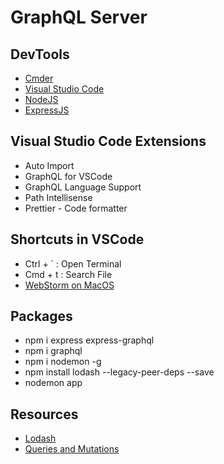 # GraphQL Server

## DevTools

- [Cmder](https://cmder.app/)
- [Visual Studio Code](https://code.visualstudio.com/)
- [NodeJS](https://nodejs.org/en)
- [ExpressJS](https://expressjs.com/)

## Visual Studio Code Extensions

- Auto Import
- GraphQL for VSCode
- GraphQL Language Support
- Path Intellisense
- Prettier - Code formatter

## Shortcuts in VSCode

- Ctrl + ` : Open Terminal
- Cmd + t : Search File
- [WebStorm on MacOS](https://www.jetbrains.com/help/webstorm/mastering-keyboard-shortcuts.html#choose-keymap)

## Packages

- npm i express express-graphql
- npm i graphql
- npm i nodemon -g
- npm install lodash --legacy-peer-deps --save
- nodemon app

## Resources

- [Lodash](https://lodash.com/)
- [Queries and Mutations](https://graphql.org/learn/queries/)

